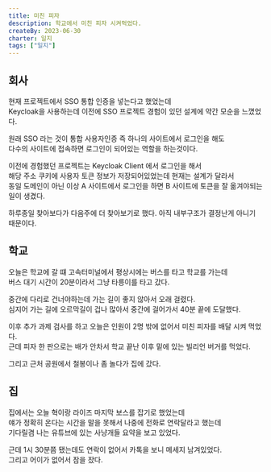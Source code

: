 ```yaml
---
title: 미친 피자
description: 학교에서 미친 피자 시켜먹었다.
createBy: 2023-06-30
charter: 일지
tags: ["일지"]
---
```


## 회사

현재 프로젝트에서 SSO 통합 인증을 넣는다고 했었는데  
Keycloak을 사용하는데 이전에 SSO 프로젝트 경험이 있던 설계에 약간 모순을 느꼈었다.

원래 SSO 라는 것이 통합 사용자인증 즉 하나의 사이트에서 로그인을 해도  
다수의 사이트에 접속하면 로그인이 되어있는 역할을 하는것이다.

이전에 경험했던 프로젝트는 Keycloak Client 에서 로그인을 해서  
해당 주소 쿠키에 사용자 토큰 정보가 저장되어있었는데 현재는 설계가 달라서  
동일 도메인이 아닌 이상 A 사이트에서 로그인을 하면 B 사이트에 토큰을 잘 옮겨야되는 일이 생겼다.

하루종일 찾아보다가 다음주에 더 찾아보기로 했다. 아직 내부구조가 결정난게 아니기 때문이다.

## 학교

오늘은 학교에 갈 떄 고속터미널에서 평상시에는 버스를 타고 학교를 가는데  
버스 대기 시간이 20분이라서 그냥 타릉이를 타고 갔다.

중간에 다리로 건너야하는데 가는 길이 좋지 않아서 오래 걸렸다.  
심지어 가는 길에 오르막길이 겁나 많아서 중간에 걸어가서 40분 끝에 도달했다.

이후 추가 과제 검사를 하고 오늘은 인원이 2명 밖에 없어서 미친 피자를 배달 시켜 먹었다.  
근데 피자 한 판으로는 배가 안차서 학교 끝난 이후 밑에 있는 빌리언 버거를 먹었다.

그리고 근처 공원에서 철봉이나 좀 놀다가 집에 갔다.

## 집

집에서는 오늘 혁이랑 라이즈 마지막 보스를 잡기로 했었는데  
얘가 정확히 온다는 시간을 말을 못해서 나중에 전화로 연락달라고 했는데  
기다릴겸 나는 유튜브에 있는 사냥개들 요약을 보고 있었다.

근데 1시 30분쯤 됐는데도 연락이 없어서 카톡을 보니 메세지 남겨있었다.  
그리고 어이가 없어서 잠을 잤다.
